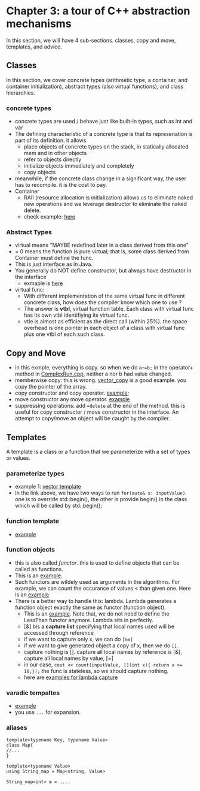   
# Chapter 3: a tour of C++ abstraction mechanisms

In this section, we will have 4 sub-sections. classes, copy and move, templates, and advice. 

## Classes

In this section, we cover concrete types (arithmetic type, a container, and container initialization), abstract types (also virtual functions), and class hierarchies.

### concrete types
* concrete types are used / behave just like built-in types, such as int and var
* The defining characteristic of a concrete type is that its represenation is part of its definition. it allows 
  *  place objects of concrete types on the stack, in statically allocated mem and in other objects
  *  refer to objects directly 
  *  initialize objects immediately and completely
  *  copy objects
* meanwhile, if the concrete class change in a significant way, the user has to recompile. it is the cost to pay.
* Container
  * RAII (resource allocation is initialization) allows us to eliminate naked new operations and we leverage destructor to eliminate the naked delete. 
  * check example: [here](https://github.com/fandan-nyc/my_side_projects/tree/master/notes/cpp_notes/chapter_3/vector_initializer.cpp)

### Abstract Types
* virtual means "MAYBE redefined later in a class derived from this one"
* = 0 means the function is pure virtual; that is, some class derived from Container must define the func.
* This is just interface as in Java. 
* You generally do NOT define constructor, but always have destructor in the interface
  * exmaple is [here](https://github.com/fandan-nyc/my_side_projects/blob/master/notes/cpp_notes/chapter_3/virtual_class_sample.cpp)
* virtual func:
  * With different implementation of the same virtual func in different concrete class, how does the compiler know which one to use ? 
  * The answer is **vtbl**, virtual function table. Each class with virtual func has its own vtbl  identifiying its virtual func. 
  * vtle is almost as efficient as the direct call (within 25%). the space overhead is one pointer in each object of a class with virtual func plus one vtbl of each such class. 

## Copy and Move
* in this exmple, everything is copy. so when we do `a+=b;` in the operator+ method in [ComplexRun.cpp](https://github.com/fandan-nyc/my_side_projects/blob/master/notes/cpp_notes/chapter_3/ComplexRun.cpp), neither a nor b had value changed. 
* memberwise copy: this is wrong. [vector_copy](https://github.com/fandan-nyc/my_side_projects/blob/master/notes/cpp_notes/chapter_3/vector_copy.cpp) is a good example. you copy the pointer of the array. 
* copy constructor and copy operator. [example](https://github.com/fandan-nyc/my_side_projects/blob/master/notes/cpp_notes/chapter_3/vector_copy_constructor.cpp);
* move constructor any move operator. [example](https://github.com/fandan-nyc/my_side_projects/blob/master/notes/cpp_notes/chapter_3/vector_move.cpp)
* suppressing operations: add `=delete` at the end of the method. this is useful for copy constructor / move constructor in the interface. An attempt to copy/move an object will be caught by the compiler.

## Templates
A template is a class or a function that we parameterize with a set of types or values.
### parameterize types
* example 1: [vector template](https://github.com/fandan-nyc/my_side_projects/blob/master/notes/cpp_notes/chapter_3/vector_template.cpp)
* In the link above, we have two ways to run `for(auto& x: inputValue)`. one is to override std::begin(), the other is provide begin() in the class which will be called by std::begin();
### function template
* [example](https://github.com/fandan-nyc/my_side_projects/blob/master/notes/cpp_notes/chapter_3/function_template.cpp)

### function objects
* this is also called *functor*. this is used to define objects that can be called as functions.
* This is an [example](https://github.com/fandan-nyc/my_side_projects/blob/master/notes/cpp_notes/chapter_3/functor_1.cpp).
* Such functors are wildely used as arguments in the algorithms. For example, we can count the occurance of values < than given one. Here is an [example](https://github.com/fandan-nyc/my_side_projects/blob/master/notes/cpp_notes/chapter_3/functor_2.cpp)
* There is a better way to handle this: lambda. Lambda generates a function object exactly the same as functor (function object).
  * This is an [example](https://github.com/fandan-nyc/my_side_projects/blob/master/notes/cpp_notes/chapter_3/functor_3.cpp). Note that, we do not need to define the LessThan functor anymore. Lambda sits in perfectly. 
  * [&] bis a **capture list** specifying that local names used will be accessed through reference
  * if we want to capture only x, we can do `[&x]`
  * if we want to give generated object a copy of x, then we do `[]`. 
  * capture nothing is []. capture all local names by reference is [&], capture all local names by value, [=]
  * in our case, `cout << count(inputValue, [](int x){ return x >= 10;});` the func is stateless, so we should capture nothing.
  * here are [examples for lambda capture](https://github.com/fandan-nyc/my_side_projects/blob/master/notes/cpp_notes/chapter_3/lambda_capture.cpp)

### varadic tempaltes 
* [example](https://github.com/fandan-nyc/my_side_projects/blob/master/notes/cpp_notes/chapter_3/varadic_template.cpp)
* you use `...` for expansion.
### aliases
```
template<typename Key, typename Value>
class Map{
//...
}

template<typename Value>
using String_map = Map<string, Value>

String_map<int> m = ....
```
